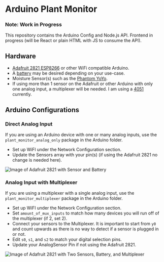 # Arduino Plant Monitor

### Note: Work in Progress

This repository contains the Arduino Config and Node.js API. Frontend in progress (will be React or plain HTML with JS to consume the API).

## Hardware
* [Adafruit 2821 ESP8266](https://www.adafruit.com/product/2821) or other WiFi compatible Arduino.
* A [battery](https://www.amazon.com/gp/product/B00J2QET64/) may be desired depending on your use-case.
* Moisture Sensor(s) such as the [Phantom YoYo](https://www.amazon.com/gp/product/B00AFCNR3U/).
* If using more than 1 sensor on the Adafruit or other Arduino with only one analog input, a multiplexer will be needed. I am using a [4051](https://www.amazon.com/gp/product/B071GKXHBS/) currently.

## Arduino Configurations

### Direct Analog Input
If you are using an Arduino device with one or many analog inputs, use the `plant_monitor_analog_only` package in the Arduino folder.

* Set up WiFI under the Network Configuration section.
* Update the Sensors array with your pin(s) (if using the Adafruit 2821 no change is needed here).

![Image of Adafruit 2821 with Sensor and Battery](https://i.imgur.com/XE8tham.jpg)

### Analog Input with Multiplexer
If you are using a multiplexer with a single analog input, use the `plant_monitor_multiplexer` package in the Arduino folder.

* Set up WiFI under the Network Configuration section.
* Set `amount_of_mux_inputs` to match how many devices you will run off of the multiplexer (if 2, set 2).
* Connect your sensors to the Multiplexer. It is important to start from `y0` and count upwards as there is no way to detect if a sensor is plugged in or not.
* Edit `s0`, `s1`, and `s2` to match your digital selection pins.
* Update your AnalogSensor Pin if not using the Adafruit 2821.

![Image of Adafruit 2821 with Two Sensors, Battery, and Multiplexer](https://i.imgur.com/yQgRmrL.jpg)

